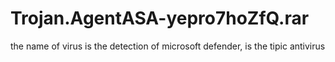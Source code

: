 # Trojan.AgentASA-yepro7hoZfQ.rar
the name of virus is the detection of microsoft defender, is the tipic antivirus
